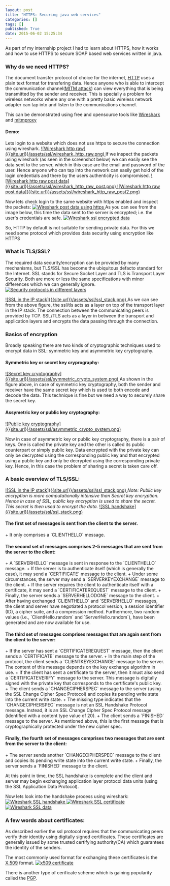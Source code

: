 ```yaml
---
layout: post
title: "HTTPS: Securing java web services"
categories: []
tags: []
published: True
date: 2015-06-02 15:25:34
---
```


As part of my internship project I had to learn about HTTPS, how it works and how to use HTTPS to secure SOAP based web services written in java.

### Why do we need HTTPS?
The document transfer protocol of choice for the internet, [HTTP](http://www.w3.org/Protocols/) uses a plain text format for transfering data. Hence anyone who is able to intercept the communication channel([MITM attack](http://en.wikipedia.org/wiki/Man-in-the-middle_attack)) can view everything that is being transmitted by the sender and receiver. This is specially a problem for wireless networks where any one with a pretty basic wireless network adapter can tap into and listen to the communications channel. 

This can be demonstrated using free and opensource tools like [Wireshark](https://www.wireshark.org/) and [mitmproxy](https://mitmproxy.org/)

<h4>Demo:</h4>
Lets login to a website which does not use https to secure the connection using wireshark.
<a class="img_tag" href="{{site.url}}/assets/ssl/wireshark_http_raw.png">
	![Wireshark http raw]({{site.url}}/assets/ssl/wireshark_http_raw.png)
</a>
If we inspect the packets using wireshark (as seen in the screenshot below) we can easily see the data sent to the server, which in this case are the email and password of the user. Hence anyone who can tap into the network can easily get hold of the login credentials and there by the users authenticity is compromised. 
<a class="img_tag" href="{{site.url}}/assets/ssl/wireshark_http_raw_post.png">
	![Wireshark http raw post data]({{site.url}}/assets/ssl/wireshark_http_raw_post.png)
</a>
<a class="img_tag" href="{{site.url}}/assets/ssl/wireshark_http_raw_post2.png">
	![Wireshark http raw post data]({{site.url}}/assets/ssl/wireshark_http_raw_post2.png)
</a>

Now lets check login to the same website with https enabled and inspect the packets:
<a class="img_tag" href="{{site.url}}/assets/ssl/wireshark_https_raw_post.png">
	![Wireshark post data using https]({{site.url}}/assets/ssl/wireshark_https_raw_post.png)
</a>
As you can see from the image below, this time the data sent to the server is encrypted; i.e. the user's credentials are safe.
<a class="img_tag" href="{{site.url}}/assets/ssl/wireshark_ssl_encrypted_data.png">
	![Wireshark ssl encrypted data]({{site.url}}/assets/ssl/wireshark_ssl_encrypted_data.png)
</a>

So, HTTP by default is not suitable for sending private data. For this we need some protocol which provides data security using encryption like HTTPS

### What is TLS/SSL?
The required data security/encryption can be provided by many mechanisms, but TLS/SSL has become the ubiquitous defacto standard for the Internet. SSL stands for Secure Socket Layer and TLS is Transport Layer Security. Both are more or less the same specifications with minor differences which we can generally ignore. 
<a class="img_tag" href="{{site.url}}/assets/ssl/security_layers.png">
	![Security protocols in different layers]({{site.url}}/assets/ssl/security_layers.png)
</a>

<a class="img_tag" href="{{site.url}}/assets/ssl/ssl_stack.png">
	![SSL in the IP stack]({{site.url}}/assets/ssl/ssl_stack.png)
</a>
As we can see from the above figure, the ssl/tls acts as a layer on top of the transport layer in the IP stack. The connection between the communicating peers is provided by TCP. SSL/TLS acts as a layer in between the transport and application layers and encrypts the data passing through the connection.


### Basics of encryption
Broadly speaking there are two kinds of cryptographic techniques used to encrypt data in  SSL: symmetric key and asymmetric key cryptography.

<h4>Symmetric key or secret key cryprography:</h4>
<a class="img_tag" href="{{site.url}}/assets/ssl/symmetric_crypto_system.png">
	![Secret key cryptography]({{site.url}}/assets/ssl/symmetric_crypto_system.png)
</a>
As shown in the figure above, in case of symmetric key cryptography, both the sender and receiver have the same secret key which is used to both encode and decode the data. This technique is fine but we need a way to securely share the secret key. 

<h4>Assymetric key or public key cryptography:</h4>
<a class="img_tag" href="{{site.url}}/assets/ssl/asymmetric_crypto_system.png">
	![Public key cryptography]({{site.url}}/assets/ssl/asymmetric_crypto_system.png)
</a>

Now in case of asymmetric key or public key cryptography, there is a pair of keys. One is called the private key and the other is called its public counterpart or simply public key. 
Data encrypted with the private key can only be decrypted using the corresponding public key and that encrypted using a public key and only be decrypted using the corresponding private key.
Hence, in this case the problem of sharing a secret is taken care off.



### A basic overview of TLS/SSL:
<a class="img_tag" href="{{site.url}}/assets/ssl/ssl_stack.png">
	![SSL in the IP stack]({{site.url}}/assets/ssl/ssl_stack.png)
</a>
<em>Note: Public key encryption is more computationally intensive than Secret key encryption. Hence in case of SSL, public key encryption is used to share the secret. This secret is then used to encrypt the data.</em>
<a class="img_tag" href="{{site.url}}/assets/ssl/ssl_stack.png">
	![SSL handshake]({{site.url}}/assets/ssl/ssl_stack.png)
</a>

<h4> The first set of messages is sent from the client to the server.</h4>
+ It only comprises a `CLIENTHELLO` message.
<h4> The second set of messages comprises 2-5 messages that are sent from the
server to the client: </h4>
+ A `SERVERHELLO` message is sent in response to the `CLIENTHELLO` message.
+ If the server is to authenticate itself (which is generally the case), it may
send a `CERTIFICATE` message to the client.
+ Under some circumstances, the server may send a `SERVERKEYEXCHANGE` message to the client.
+ If the server requires the client to authenticate itself with a certificate, it
may send a `CERTIFICATEREQUEST` message to the client.
+ Finally, the server sends a `SERVERHELLODONE` message to
the client.
+ After having exchanged `CLIENTHELLO` and `SERVERHELLO` messages,
the client and server have negotiated a protocol version, a session identifier
(ID), a cipher suite, and a compression method. Furthermore, two random
values (i.e., `ClientHello.random` and `ServerHello.random`), have
been generated and are now available for use.
<h4> The third set of messages comprises messages that are again sent from the client to the server: </h4>
+ If the server has sent a `CERTIFICATEREQUEST` message, then the client sends a `CERTIFICATE` message to the server.
+ In the main step of the protocol, the client sends a `CLIENTKEYEXCHANGE` message to the server. The content of this message
depends on the key exchange algorithm in use.
+ If the client has sent a certificate to the server, then it must also send a
`CERTIFICATEVERIFY` message to the server. This message is
digitally signed with the private key that corresponds to the certificate's
public key.
+ The client sends a `CHANGECIPHERSPEC` message to the server (using
the SSL Change Cipher Spec Protocol) and copies its pending write state
into the current write state.
+ The missing type indicates that the `CHANGECIPHERSPEC` message is not an SSL Handshake
Protocol message. Instead, it is an SSL Change Cipher Spec Protocol message (identified with a
content type value of 20).
+ The client sends a `FINISHED` message to the server. As mentioned above, this is the first message that is cryptographically protected
under the new cipher spec.
<h4> Finally, the fourth set of messages comprises two messages that are sent from the server to the client:</h4>
+ The server sends another `CHANGECIPHERSPEC` message to the client
and copies its pending write state into the current write state.
+ Finally, the server sends a `FINISHED` message to the client.

At this point in time, the SSL handshake is complete and the client and
server may begin exchanging application layer protocol data units (using the SSL
Application Data Protocol).


Now lets look into the handshake process using wireshark:
<a class="img_tag" href="{{site.url}}/assets/ssl/wireshark_ssl_handshake.png">
	![Wireshark SSL handshake]({{site.url}}/assets/ssl/wireshark_ssl_handshake.png)
</a>
<a class="img_tag" href="{{site.url}}/assets/ssl/wireshark_ssl_certificate.png">
	![Wireshark SSL certificate]({{site.url}}/assets/ssl/wireshark_ssl_certificate.png)
</a>
<a class="img_tag" href="{{site.url}}/assets/ssl/wireshark_https_raw_post3.png">
	![Wireshark SSL data]({{site.url}}/assets/ssl/wireshark_https_raw_post3.png)
</a>


### A few words about certificates:
As described earlier the ssl protocol requires that the communicating peers verify their identity using digitally signed certificates. These certificates are generally issued by some trusted certifying authority(CA) which guarantees the identity of the senders. 

The most commonly used format for exchanging these certificates is the [X.509](http://en.wikipedia.org/wiki/X.509) format.
<a class="img_tag" href="{{site.url}}/assets/ssl/certificate_struct.png">
	![x509 certificate]({{site.url}}/assets/ssl/certificate_struct.png)
</a>

There is another type of cerificate scheme which is gaining popularity called the [PGP](http://en.wikipedia.org/wiki/Pretty_Good_Privacy).